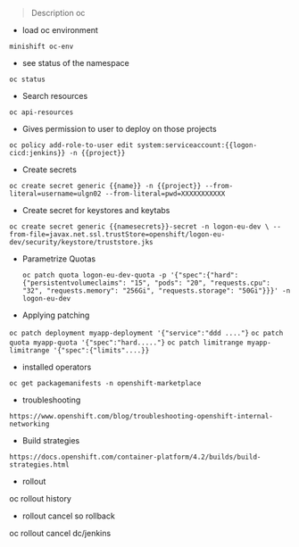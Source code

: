 
> Description oc


- load oc environment

`minishift oc-env`


- see status of the namespace

`oc status`


- Search resources

`oc api-resources`


- Gives permission to user  to deploy on those projects

`oc policy add-role-to-user edit system:serviceaccount:{{logon-cicd:jenkins}} -n {{project}}`

- Create secrets 

`oc create secret generic {{name}} -n {{project}} --from-literal=username=ulgn02 --from-literal=pwd=XXXXXXXXXXX`
- Create secret for keystores and keytabs

`oc create secret generic {{namesecrets}}-secret -n logon-eu-dev \
  --from-file=javax.net.ssl.trustStore=openshift/logon-eu-dev/security/keystore/truststore.jks `

- Parametrize Quotas

    `oc patch quota logon-eu-dev-quota -p '{"spec":{"hard":{"persistentvolumeclaims": "15", "pods": "20", "requests.cpu": "32", "requests.memory": "256Gi", "requests.storage": "50Gi"}}}' -n logon-eu-dev`

- Applying patching

`oc patch deployment myapp-deployment '{"service":"ddd ...."}`
`oc patch quota myapp-quota '{"spec":"hard....."}`
`oc patch limitrange myapp-limitrange '{"spec":{"limits"....}}`



- installed operators

`oc get packagemanifests -n openshift-marketplace`


- troubleshooting

`https://www.openshift.com/blog/troubleshooting-openshift-internal-networking`


- Build strategies

`https://docs.openshift.com/container-platform/4.2/builds/build-strategies.html`


- rollout

oc rollout history


- rollout cancel so rollback

oc rollout cancel dc/jenkins


